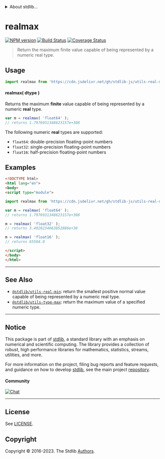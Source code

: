 <!--

@license Apache-2.0

Copyright (c) 2018 The Stdlib Authors.

Licensed under the Apache License, Version 2.0 (the "License");
you may not use this file except in compliance with the License.
You may obtain a copy of the License at

   http://www.apache.org/licenses/LICENSE-2.0

Unless required by applicable law or agreed to in writing, software
distributed under the License is distributed on an "AS IS" BASIS,
WITHOUT WARRANTIES OR CONDITIONS OF ANY KIND, either express or implied.
See the License for the specific language governing permissions and
limitations under the License.

-->


<details>
  <summary>
    About stdlib...
  </summary>
  <p>We believe in a future in which the web is a preferred environment for numerical computation. To help realize this future, we've built stdlib. stdlib is a standard library, with an emphasis on numerical and scientific computation, written in JavaScript (and C) for execution in browsers and in Node.js.</p>
  <p>The library is fully decomposable, being architected in such a way that you can swap out and mix and match APIs and functionality to cater to your exact preferences and use cases.</p>
  <p>When you use stdlib, you can be absolutely certain that you are using the most thorough, rigorous, well-written, studied, documented, tested, measured, and high-quality code out there.</p>
  <p>To join us in bringing numerical computing to the web, get started by checking us out on <a href="https://github.com/stdlib-js/stdlib">GitHub</a>, and please consider <a href="https://opencollective.com/stdlib">financially supporting stdlib</a>. We greatly appreciate your continued support!</p>
</details>

# realmax

[![NPM version][npm-image]][npm-url] [![Build Status][test-image]][test-url] [![Coverage Status][coverage-image]][coverage-url] <!-- [![dependencies][dependencies-image]][dependencies-url] -->

> Return the maximum finite value capable of being represented by a numeric real type.

<!-- Section to include introductory text. Make sure to keep an empty line after the intro `section` element and another before the `/section` close. -->

<section class="intro">

</section>

<!-- /.intro -->

<!-- Package usage documentation. -->



<section class="usage">

## Usage

```javascript
import realmax from 'https://cdn.jsdelivr.net/gh/stdlib-js/utils-real-max@esm/index.mjs';
```

#### realmax( dtype )

Returns the maximum **finite** value capable of being represented by a numeric **real** type.

```javascript
var m = realmax( 'float64' );
// returns 1.7976931348623157e+308
```

The following numeric **real** types are supported:

-   `float64`: double-precision floating-point numbers
-   `float32`: single-precision floating-point numbers
-   `float16`: half-precision floating-point numbers

</section>

<!-- /.usage -->

<!-- Package usage notes. Make sure to keep an empty line after the `section` element and another before the `/section` close. -->

<section class="notes">

</section>

<!-- /.notes -->

<!-- Package usage examples. -->

<section class="examples">

## Examples

<!-- eslint no-undef: "error" -->

```html
<!DOCTYPE html>
<html lang="en">
<body>
<script type="module">

import realmax from 'https://cdn.jsdelivr.net/gh/stdlib-js/utils-real-max@esm/index.mjs';

var m = realmax( 'float64' );
// returns 1.7976931348623157e+308

m = realmax( 'float32' );
// returns 3.4028234663852886e+38

m = realmax( 'float16' );
// returns 65504.0

</script>
</body>
</html>
```

</section>

<!-- /.examples -->

<!-- Section for describing a command-line interface. -->



<!-- Section to include cited references. If references are included, add a horizontal rule *before* the section. Make sure to keep an empty line after the `section` element and another before the `/section` close. -->

<section class="references">

</section>

<!-- /.references -->

<!-- Section for related `stdlib` packages. Do not manually edit this section, as it is automatically populated. -->

<section class="related">

* * *

## See Also

-   <span class="package-name">[`@stdlib/utils-real-min`][@stdlib/utils/real-min]</span><span class="delimiter">: </span><span class="description">return the smallest positive normal value capable of being represented by a numeric real type.</span>
-   <span class="package-name">[`@stdlib/utils-type-max`][@stdlib/utils/type-max]</span><span class="delimiter">: </span><span class="description">return the maximum value of a specified numeric type.</span>

</section>

<!-- /.related -->

<!-- Section for all links. Make sure to keep an empty line after the `section` element and another before the `/section` close. -->


<section class="main-repo" >

* * *

## Notice

This package is part of [stdlib][stdlib], a standard library with an emphasis on numerical and scientific computing. The library provides a collection of robust, high performance libraries for mathematics, statistics, streams, utilities, and more.

For more information on the project, filing bug reports and feature requests, and guidance on how to develop [stdlib][stdlib], see the main project [repository][stdlib].

#### Community

[![Chat][chat-image]][chat-url]

---

## License

See [LICENSE][stdlib-license].


## Copyright

Copyright &copy; 2016-2023. The Stdlib [Authors][stdlib-authors].

</section>

<!-- /.stdlib -->

<!-- Section for all links. Make sure to keep an empty line after the `section` element and another before the `/section` close. -->

<section class="links">

[npm-image]: http://img.shields.io/npm/v/@stdlib/utils-real-max.svg
[npm-url]: https://npmjs.org/package/@stdlib/utils-real-max

[test-image]: https://github.com/stdlib-js/utils-real-max/actions/workflows/test.yml/badge.svg?branch=v0.1.0
[test-url]: https://github.com/stdlib-js/utils-real-max/actions/workflows/test.yml?query=branch:v0.1.0

[coverage-image]: https://img.shields.io/codecov/c/github/stdlib-js/utils-real-max/main.svg
[coverage-url]: https://codecov.io/github/stdlib-js/utils-real-max?branch=main

<!--

[dependencies-image]: https://img.shields.io/david/stdlib-js/utils-real-max.svg
[dependencies-url]: https://david-dm.org/stdlib-js/utils-real-max/main

-->

[chat-image]: https://img.shields.io/gitter/room/stdlib-js/stdlib.svg
[chat-url]: https://app.gitter.im/#/room/#stdlib-js_stdlib:gitter.im

[stdlib]: https://github.com/stdlib-js/stdlib

[stdlib-authors]: https://github.com/stdlib-js/stdlib/graphs/contributors

[cli-section]: https://github.com/stdlib-js/utils-real-max#cli
[cli-url]: https://github.com/stdlib-js/utils-real-max/tree/cli
[@stdlib/utils-real-max]: https://github.com/stdlib-js/utils-real-max/tree/main

[umd]: https://github.com/umdjs/umd
[es-module]: https://developer.mozilla.org/en-US/docs/Web/JavaScript/Guide/Modules

[deno-url]: https://github.com/stdlib-js/utils-real-max/tree/deno
[umd-url]: https://github.com/stdlib-js/utils-real-max/tree/umd
[esm-url]: https://github.com/stdlib-js/utils-real-max/tree/esm
[branches-url]: https://github.com/stdlib-js/utils-real-max/blob/main/branches.md

[stdlib-license]: https://raw.githubusercontent.com/stdlib-js/utils-real-max/main/LICENSE

<!-- <related-links> -->

[@stdlib/utils/real-min]: https://github.com/stdlib-js/utils-real-min/tree/esm

[@stdlib/utils/type-max]: https://github.com/stdlib-js/utils-type-max/tree/esm

<!-- </related-links> -->

</section>

<!-- /.links -->
